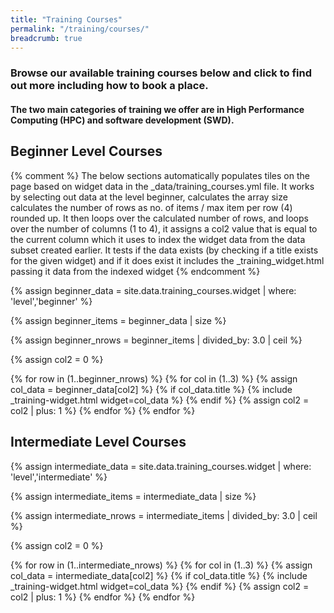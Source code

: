 ```yaml
---
title: "Training Courses"
permalink: "/training/courses/"
breadcrumb: true
---
```


### Browse our available training courses below and click to find out more including how to book a place.
#### The two main categories of training we offer are in High Performance Computing (HPC) and software development (SWD).
## Beginner Level Courses
{% comment %}
   The below sections automatically populates tiles on the page based on
	 widget data in the _data/training_courses.yml file.
	 It works by selecting out data at the level beginner, calculates the array size
	 calculates the number of rows as no. of items / max item per row (4) rounded up.
	 It then loops over the calculated number of rows, and loops over the number of columns
	 (1 to 4), it assigns a col2 value that is equal to the current column which it uses to index
	 the widget data from the data subset created earlier.
	 It tests if the data exists (by checking if a title exists for the given widget) and if it
	 does exist it includes the _training_widget.html passing it data from the indexed widget
{% endcomment %}

{% assign beginner_data = site.data.training_courses.widget | where: 'level','beginner' %}

{% assign beginner_items = beginner_data | size %}

{% assign beginner_nrows = beginner_items | divided_by: 3.0 | ceil %}

{% assign col2 = 0 %}

<div class="test-space t60">
  {% for row in (1..beginner_nrows) %}
	   {% for col in (1..3) %}
				{% assign col_data = beginner_data[col2] %}
	      {% if col_data.title %}
				   {% include _training-widget.html widget=col_data  %}
				{% endif %}
				{% assign col2 = col2 | plus: 1 %}
		{% endfor %}
  {% endfor %}
</div>				

## Intermediate Level Courses

{% assign intermediate_data = site.data.training_courses.widget | where: 'level','intermediate' %}

{% assign intermediate_items = intermediate_data | size %}

{% assign intermediate_nrows = intermediate_items | divided_by: 3.0 | ceil %}

{% assign col2 = 0 %}

<div class="t60">
  {% for row in (1..intermediate_nrows) %}
	   {% for col in (1..3) %}
				{% assign col_data = intermediate_data[col2] %}
	      {% if col_data.title %}
				   {% include _training-widget.html widget=col_data  %}
				{% endif %}
				{% assign col2 = col2 | plus: 1 %}
		{% endfor %}
  {% endfor %}
</div>				
